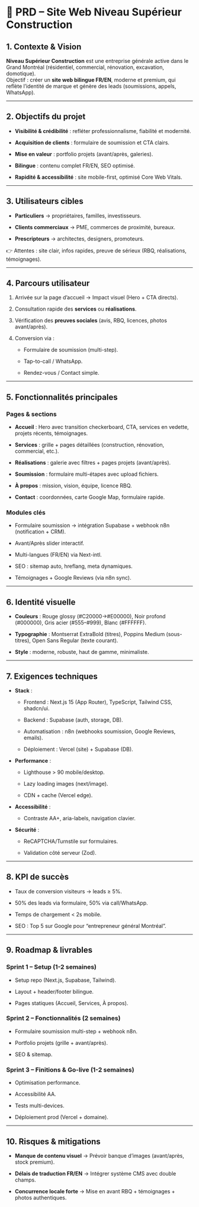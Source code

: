 # **📑 PRD – Site Web Niveau Supérieur Construction**

## **1\. Contexte & Vision**

**Niveau Supérieur Construction** est une entreprise générale active dans le Grand Montréal (résidentiel, commercial, rénovation, excavation, domotique).  
 Objectif : créer un **site web bilingue FR/EN**, moderne et premium, qui reflète l’identité de marque et génère des leads (soumissions, appels, WhatsApp).

---

## **2\. Objectifs du projet**

* **Visibilité & crédibilité** : refléter professionnalisme, fiabilité et modernité.

* **Acquisition de clients** : formulaire de soumission et CTA clairs.

* **Mise en valeur** : portfolio projets (avant/après, galeries).

* **Bilingue** : contenu complet FR/EN, SEO optimisé.

* **Rapidité & accessibilité** : site mobile-first, optimisé Core Web Vitals.

---

## **3\. Utilisateurs cibles**

* **Particuliers** → propriétaires, familles, investisseurs.

* **Clients commerciaux** → PME, commerces de proximité, bureaux.

* **Prescripteurs** → architectes, designers, promoteurs.

👉 Attentes : site clair, infos rapides, preuve de sérieux (RBQ, réalisations, témoignages).

---

## **4\. Parcours utilisateur**

1. Arrivée sur la page d’accueil → Impact visuel (Hero \+ CTA directs).

2. Consultation rapide des **services** ou **réalisations**.

3. Vérification des **preuves sociales** (avis, RBQ, licences, photos avant/après).

4. Conversion via :

   * Formulaire de soumission (multi-step).

   * Tap-to-call / WhatsApp.

   * Rendez-vous / Contact simple.

---

## **5\. Fonctionnalités principales**

### **Pages & sections**

* **Accueil** : Hero avec transition checkerboard, CTA, services en vedette, projets récents, témoignages.

* **Services** : grille \+ pages détaillées (construction, rénovation, commercial, etc.).

* **Réalisations** : galerie avec filtres \+ pages projets (avant/après).

* **Soumission** : formulaire multi-étapes avec upload fichiers.

* **À propos** : mission, vision, équipe, licence RBQ.

* **Contact** : coordonnées, carte Google Map, formulaire rapide.

### **Modules clés**

* Formulaire soumission → intégration Supabase \+ webhook n8n (notification \+ CRM).

* Avant/Après slider interactif.

* Multi-langues (FR/EN) via Next-intl.

* SEO : sitemap auto, hreflang, meta dynamiques.

* Témoignages \+ Google Reviews (via n8n sync).

---

## **6\. Identité visuelle**

* **Couleurs** : Rouge glossy (\#C20000→\#E00000), Noir profond (\#000000), Gris acier (\#555–\#999), Blanc (\#FFFFFF).

* **Typographie** : Montserrat ExtraBold (titres), Poppins Medium (sous-titres), Open Sans Regular (texte courant).

* **Style** : moderne, robuste, haut de gamme, minimaliste.

---

## **7\. Exigences techniques**

* **Stack** :

  * Frontend : Next.js 15 (App Router), TypeScript, Tailwind CSS, shadcn/ui.

  * Backend : Supabase (auth, storage, DB).

  * Automatisation : n8n (webhooks soumission, Google Reviews, emails).

  * Déploiement : Vercel (site) \+ Supabase (DB).

* **Performance** :

  * Lighthouse \> 90 mobile/desktop.

  * Lazy loading images (next/image).

  * CDN \+ cache (Vercel edge).

* **Accessibilité** :

  * Contraste AA+, aria-labels, navigation clavier.

* **Sécurité** :

  * ReCAPTCHA/Turnstile sur formulaires.

  * Validation côté serveur (Zod).

---

## **8\. KPI de succès**

* Taux de conversion visiteurs → leads ≥ 5%.

* 50% des leads via formulaire, 50% via call/WhatsApp.

* Temps de chargement \< 2s mobile.

* SEO : Top 5 sur Google pour “entrepreneur général Montréal”.

---

## **9\. Roadmap & livrables**

### **Sprint 1 – Setup (1-2 semaines)**

* Setup repo (Next.js, Supabase, Tailwind).

* Layout \+ header/footer bilingue.

* Pages statiques (Accueil, Services, À propos).

### **Sprint 2 – Fonctionnalités (2 semaines)**

* Formulaire soumission multi-step \+ webhook n8n.

* Portfolio projets (grille \+ avant/après).

* SEO & sitemap.

### **Sprint 3 – Finitions & Go-live (1-2 semaines)**

* Optimisation performance.

* Accessibilité AA.

* Tests multi-devices.

* Déploiement prod (Vercel \+ domaine).

---

## **10\. Risques & mitigations**

* **Manque de contenu visuel** → Prévoir banque d’images (avant/après, stock premium).

* **Délais de traduction FR/EN** → Intégrer système CMS avec double champs.

* **Concurrence locale forte** → Mise en avant RBQ \+ témoignages \+ photos authentiques.

